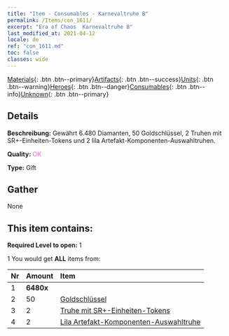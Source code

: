 ```yaml
---
title: "Item - Consumables - Karnevaltruhe B"
permalink: /Items/con_1611/
excerpt: "Era of Chaos  Karnevaltruhe B"
last_modified_at: 2021-04-12
locale: de
ref: "con_1611.md"
toc: false
classes: wide
---
```

 [Materials](/de/Items/){: .btn .btn--primary}[Artifacts](/de/Items/Artifacts/){: .btn .btn--success}[Units](/de/Items/Units/){: .btn .btn--warning}[Heroes](/de/Items/Heroes/){: .btn .btn--danger}[Consumables](/de/Items/Consumables/){: .btn .btn--info}[Unknown](/de/Items/Unknown/){: .btn .btn--primary}

## Details
 **Beschreibung:** Gewährt 6.480 Diamanten, 50 Goldschlüssel, 2 Truhen mit SR+-Einheiten-Tokens und 2 lila Artefakt-Komponenten-Auswahltruhen.

 **Quality:** <span style="color: #DA70D6">OK</span>

 **Type:** Gift

## Gather

  None

## This item contains:

 **Required Level to open:** 1

 1 You would get **ALL** items  from:

  | Nr | Amount |     Item    |
  |:---|:-------|:------------|
  | 1 |  **6480x** | <i class="fas fa-gem"/> |  | 
  | 2 | 50 | [Goldschlüssel](/de/Items/con_783/) | 
  | 3 | 2 | [Truhe mit SR+-Einheiten-Tokens](/de/Items/con_1598/) | 
  | 4 | 2 | [Lila Artefakt-Komponenten-Auswahltruhe](/de/Items/con_1612/) | 
